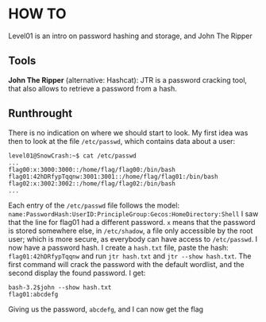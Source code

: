 # HOW TO
Level01 is an intro on password hashing and storage, and John The Ripper 
## Tools
**John The Ripper** (alternative: Hashcat): JTR is a password cracking tool, that also allows to retrieve a password from a hash.

## Runthrought
There is no indication on where we should start to look. My first idea was then to look at the file `/etc/passwd`, which contains data about a user:
```
level01@SnowCrash:~$ cat /etc/passwd
...
flag00:x:3000:3000::/home/flag/flag00:/bin/bash
flag01:42hDRfypTqqnw:3001:3001::/home/flag/flag01:/bin/bash
flag02:x:3002:3002::/home/flag/flag02:/bin/bash
...
```
Each entry of the `/etc/passwd` file follows the model:
``name:PasswordHash:UserID:PrincipleGroup:Gecos:HomeDirectory:Shell``
I saw that the line for flag01 had a different password.
`x` means that the password is stored somewhere else, in `/etc/shadow`, a file only accessible by the root user; which is more secure, as everybody can have access to `/etc/passwd`.
I now have a password hash.
I create a `hash.txt` file, paste the hash: `flag01:42hDRfypTqqnw` and run `jtr hash.txt` and `jtr --show hash.txt`. The first command will crack the password with the default wordlist, and the second display the found password.
I get:
```
bash-3.2$john --show hash.txt
flag01:abcdefg
```
Giving us the password, `abcdefg`, and I can now get the flag
